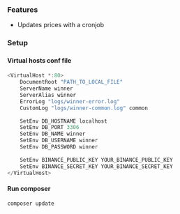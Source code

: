 ### Features
- Updates prices with a cronjob

### Setup
#### Virtual hosts conf file　

```javascript
<VirtualHost *:80>
    DocumentRoot "PATH_TO_LOCAL_FILE"
    ServerName winner 
	ServerAlias winner
    ErrorLog "logs/winner-error.log"
    CustomLog "logs/winner-common.log" common
	
	SetEnv DB_HOSTNAME localhost
	SetEnv DB_PORT 3306
	SetEnv DB_NAME winner
	SetEnv DB_USERNAME winner
	SetEnv DB_PASSWORD winner
	
	SetEnv BINANCE_PUBLIC_KEY YOUR_BINANCE_PUBLIC_KEY
	SetEnv BINANCE_SECRET_KEY YOUR_BINANCE_SECRET_KEY	
</VirtualHost>

```

#### Run composer
```bash
composer update
```
